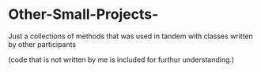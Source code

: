 # Other-Small-Projects-
Just a collections of methods that was used in tandem with classes written by other participants 

(code that is not written by me is included for furthur understanding.)
